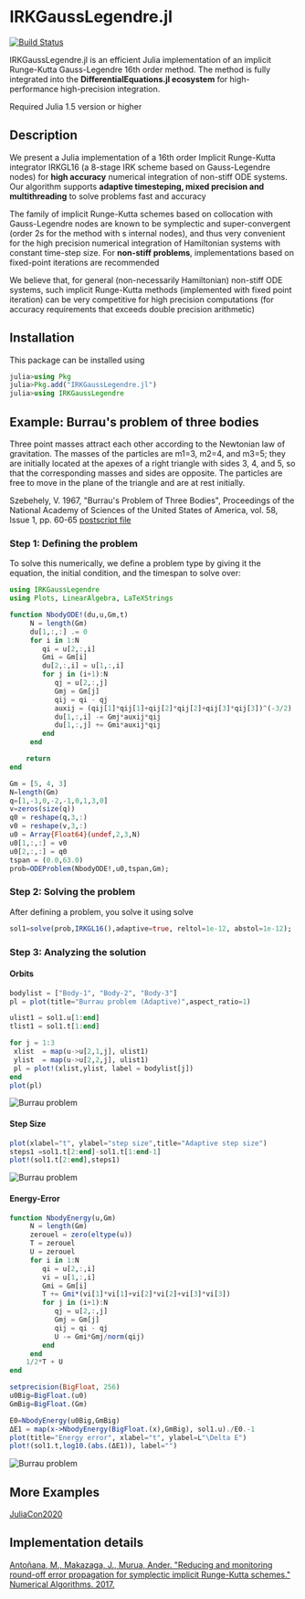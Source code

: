 # IRKGaussLegendre.jl

[![Build Status](https://github.com/SciML/IRKGaussLegendre.jl/workflows/CI/badge.svg)](https://github.com/SciML/IRKGaussLegendre.jl/actions?query=workflow%3ACI)

IRKGaussLegendre.jl is an efficient Julia implementation of an implicit Runge-Kutta Gauss-Legendre 16th order method.
The method is fully integrated into the **DifferentialEquations.jl ecosystem** for high-performance high-precision
integration.

Required Julia 1.5 version or higher

## Description

We present a Julia implementation of a 16th order Implicit Runge-Kutta integrator IRKGL16 (a 8-stage 
IRK scheme based on Gauss-Legendre nodes) for **high accuracy** numerical integration of non-stiff 
ODE systems. Our algorithm supports **adaptive timesteping, mixed precision and multithreading** to
solve problems fast and accuracy

The family of implicit Runge-Kutta schemes based on collocation with Gauss-Legendre nodes are
known to be symplectic and super-convergent (order 2s for the method with s internal nodes), and
thus very convenient for the high precision numerical integration of Hamiltonian systems with
constant time-step size. For **non-stiff problems**, implementations based on fixed-point iterations are
recommended

We believe that, for general (non-necessarily Hamiltonian) non-stiff ODE systems, such implicit
Runge-Kutta methods (implemented with fixed point iteration) can be very competitive for high
precision computations (for accuracy requirements that exceeds double precision arithmetic)


## Installation

This package can be installed using

```julia
julia>using Pkg
julia>Pkg.add("IRKGaussLegendre.jl")
julia>using IRKGaussLegendre
```

## Example: Burrau's problem of three bodies

Three point masses attract each other according to the Newtonian law of gravitation. The masses of the particles are
m1=3, m2=4, and m3=5; they are initially located at the apexes of a right triangle with sides 3, 4, and 5, so that the
corresponding masses and sides are opposite. The particles are free to move in the plane of the triangle and are at rest initially.

Szebehely, V. 1967, "Burrau's Problem of Three Bodies", Proceedings of the National Academy of Sciences of the United States of America, vol. 58, Issue 1, pp. 60-65 [postscript file](http://www.ucolick.org/~laugh/oxide/projects/szebehely1.ps)


### Step 1: Defining  the problem

To solve this numerically, we define a problem type by giving it the equation, the initial
condition, and the timespan to solve over:

```julia
using IRKGaussLegendre
using Plots, LinearAlgebra, LaTeXStrings
```

```julia
function NbodyODE!(du,u,Gm,t)
     N = length(Gm)
     du[1,:,:] .= 0
     for i in 1:N
        qi = u[2,:,i]
        Gmi = Gm[i]
        du[2,:,i] = u[1,:,i]
        for j in (i+1):N
           qj = u[2,:,j]
           Gmj = Gm[j]
           qij = qi - qj
           auxij = (qij[1]*qij[1]+qij[2]*qij[2]+qij[3]*qij[3])^(-3/2)
           du[1,:,i] -= Gmj*auxij*qij
           du[1,:,j] += Gmi*auxij*qij
        end
     end

    return
end
```

```julia
Gm = [5, 4, 3]
N=length(Gm)
q=[1,-1,0,-2,-1,0,1,3,0]
v=zeros(size(q))
q0 = reshape(q,3,:)
v0 = reshape(v,3,:)
u0 = Array{Float64}(undef,2,3,N)
u0[1,:,:] = v0
u0[2,:,:] = q0
tspan = (0.0,63.0)
prob=ODEProblem(NbodyODE!,u0,tspan,Gm);
```

### Step 2: Solving the problem


After defining a problem, you solve it using solve

```julia
sol1=solve(prob,IRKGL16(),adaptive=true, reltol=1e-12, abstol=1e-12);
```

### Step 3: Analyzing the solution


#### Orbits


```julia
bodylist = ["Body-1", "Body-2", "Body-3"]
pl = plot(title="Burrau problem (Adaptive)",aspect_ratio=1)

ulist1 = sol1.u[1:end]
tlist1 = sol1.t[1:end]

for j = 1:3
 xlist  = map(u->u[2,1,j], ulist1)
 ylist  = map(u->u[2,2,j], ulist1)
 pl = plot!(xlist,ylist, label = bodylist[j])   
end  
plot(pl)
```
![Burrau problem](/Tutorials/BurrauOrbits.png)


#### Step Size

```julia
plot(xlabel="t", ylabel="step size",title="Adaptive step size")
steps1 =sol1.t[2:end]-sol1.t[1:end-1]
plot!(sol1.t[2:end],steps1)
```

![Burrau problem](/Tutorials/BurrauStepSize.png)


#### Energy-Error

```julia
function NbodyEnergy(u,Gm)
     N = length(Gm)
     zerouel = zero(eltype(u))
     T = zerouel
     U = zerouel
     for i in 1:N
        qi = u[2,:,i]
        vi = u[1,:,i]
        Gmi = Gm[i]
        T += Gmi*(vi[1]*vi[1]+vi[2]*vi[2]+vi[3]*vi[3])
        for j in (i+1):N
           qj = u[2,:,j]  
           Gmj = Gm[j]
           qij = qi - qj
           U -= Gmi*Gmj/norm(qij)
        end
     end
    1/2*T + U
end
```

```julia
setprecision(BigFloat, 256)
u0Big=BigFloat.(u0)
GmBig=BigFloat.(Gm)

E0=NbodyEnergy(u0Big,GmBig)
ΔE1 = map(x->NbodyEnergy(BigFloat.(x),GmBig), sol1.u)./E0.-1
plot(title="Energy error", xlabel="t", ylabel=L"\Delta E")
plot!(sol1.t,log10.(abs.(ΔE1)), label="")
```

![Burrau problem](/Tutorials/BurrauEnergyError.png)


## More Examples

[JuliaCon2020](https://github.com/SciML/IRKGaussLegendre.jl/tree/master/Juliacon%202020)

## Implementation details

[Antoñana, M., Makazaga, J., Murua, Ander. "Reducing and monitoring round-off error propagation
for symplectic implicit Runge-Kutta schemes."  Numerical Algorithms. 2017.](https://doi.org/10.1007/s11075-017-0287-z)
